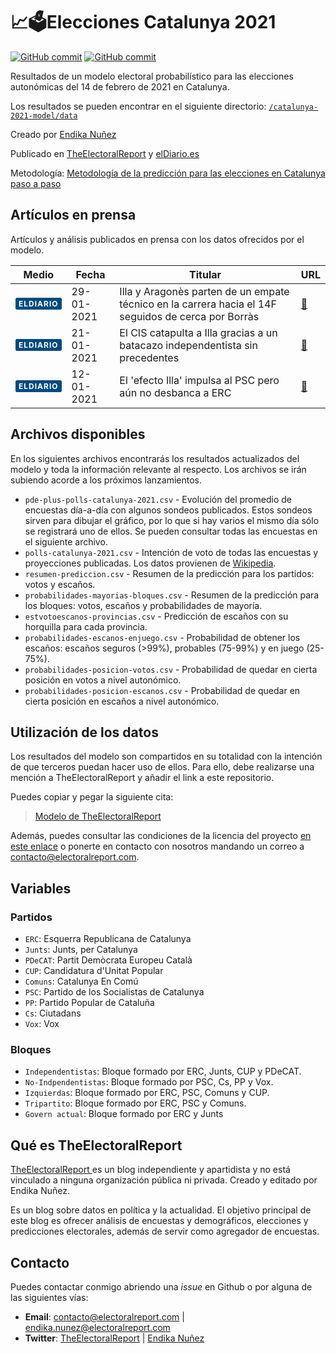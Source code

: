# 📈🗳️Elecciones Catalunya 2021

[![GitHub commit](https://img.shields.io/github/license/endikasatu/catalunya-2021-model)](https://github.com/endikasatu/catalunya-2021-model/blob/main/LICENSE) [![GitHub commit](https://img.shields.io/github/last-commit/endikasatu/catalunya-2021-model)](https://github.com/endikasatu/catalunya-2021-model/commits/main)

Resultados de un  modelo electoral probabilístico para las elecciones autonómicas del 14 de febrero de 2021 en Catalunya. 

Los resultados se pueden encontrar en el siguiente directorio: <a href="/data"><span><code>/catalunya-2021-model/data</code></span></a>

Creado por [Endika Nuñez](https://www.twitter.com/endikasatu)

Publicado en [TheElectoralReport](https://www.electoralreport.com) y [elDiario.es]()

Metodología: [Metodología de la predicción para las elecciones en Catalunya paso a paso]()

## Artículos en prensa

Artículos y análisis publicados en prensa con los datos ofrecidos por el modelo.

| Medio                                                        | Fecha      | Titular                                                      | URL                                                          |
| ------------------------------------------------------------ | ---------- | ------------------------------------------------------------ | ------------------------------------------------------------ |
| <b style="padding: 1px 4px; color:#ffffff; background: #004a7f; border-radius:3px; font-size: 12px; letter-spacing: 1px; text-transform: uppercase; border: 1px solid #004a7f;">elDiario</b> | 29-01-2021 | Illa y Aragonès parten de un empate técnico en la carrera hacia el 14F seguidos de cerca por Borràs    | [🔗](https://www.eldiario.es/catalunya/illa-aragones-parten-empate-tecnico-carrera-14f-seguidos-cerca-borras_1_7175275.html) |
| <b style="padding: 1px 4px; color:#ffffff; background: #004a7f; border-radius:3px; font-size: 12px; letter-spacing: 1px; text-transform: uppercase; border: 1px solid #004a7f;">elDiario</b> | 21-01-2021 | El CIS catapulta a Illa gracias a un batacazo independentista sin precedentes | [🔗](https://www.eldiario.es/catalunya/cis-catapulta-illa-gracias-batacazo-independentista-precedentes_1_6999727.html) |
| <b style="padding: 1px 4px; color:#ffffff; background: #004a7f; border-radius:3px; font-size: 12px; letter-spacing: 1px; text-transform: uppercase; border: 1px solid #004a7f;">elDiario</b> | 12-01-2021 | El 'efecto Illa' impulsa al PSC pero aún no desbanca a ERC   | [🔗](https://www.eldiario.es/catalunya/efecto-illa-impulsa-psc-no-desbanca-erc_1_6746770.html) | 


## Archivos disponibles

En los siguientes archivos encontrarás los resultados actualizados del modelo y toda la información relevante al respecto. Los archivos se irán subiendo acorde a los próximos lanzamientos.

- `pde-plus-polls-catalunya-2021.csv` - Evolución del promedio de encuestas día-a-día con algunos sondeos publicados. Estos sondeos sirven para dibujar el gráfico, por lo que si hay varios el mismo día sólo se registrará uno de ellos. Se pueden consultar todas las encuestas en el siguiente archivo.
- `polls-catalunya-2021.csv` - Intención de voto de todas las encuestas y proyecciones publicadas. Los datos provienen de [Wikipedia](https://en.wikipedia.org/wiki/2021_Catalan_regional_election#Opinion_polls).
- `resumen-prediccion.csv` - Resumen de la predicción para los partidos: votos y escaños.
- `probabilidades-mayorias-bloques.csv` - Resumen de la predicción para los bloques: votos, escaños y probabilidades de mayoría.
- `estvotoescanos-provincias.csv` -  Predicción de escaños con su horquilla para cada provincia.
- `probabilidades-escanos-enjuego.csv` - Probabilidad de obtener los escaños: escaños seguros (>99%), probables (75-99%) y en juego (25-75%).
- `probabilidades-posicion-votos.csv` - Probabilidad de quedar en cierta posición en votos a nivel autonómico.
-  `probabilidades-posicion-escanos.csv` - Probabilidad de quedar en cierta posición en escaños a nivel autonómico.

## Utilización de los datos

Los resultados del modelo son compartidos en su totalidad con la intención de que terceros puedan hacer uso de ellos. Para ello, debe realizarse una mención a TheElectoralReport y añadir el link a este repositorio. 

Puedes copiar y pegar la siguiente cita:

> [Modelo de TheElectoralReport](https://github.com/endikasatu/catalunya-2021-model)

Además, puedes consultar las condiciones de la licencia del proyecto [en este enlace](https://github.com/endikasatu/catalunya-2021-model/blob/main/LICENSE) o ponerte en contacto con nosotros mandando un correo a [contacto@electoralreport.com](mailto:contacto@electoralreport.com).

## Variables

### Partidos

- `ERC`: Esquerra Republicana de Catalunya
- `Junts`: Junts, per Catalunya
- `PDeCAT`: Partit Demòcrata Europeu Català
- `CUP`: Candidatura d'Unitat Popular
- `Comuns`: Catalunya En Comú
- `PSC`: Partido de los Socialistas de Catalunya
- `PP`: Partido Popular de Cataluña
- `Cs`: Ciutadans
- `Vox`: Vox

### Bloques

- `Independentistas`: Bloque formado por ERC, Junts, CUP y PDeCAT.
- `No-Indpendentistas`: Bloque formado por PSC, Cs, PP y Vox.
- `Izquierdas`: Bloque formado por ERC, PSC, Comuns y CUP.
- `Tripartito`: Bloque formado por ERC, PSC y Comuns.
- `Govern actual`: Bloque formado por ERC y Junts

## Qué es TheElectoralReport

[TheElectoralReport ](https://electoralreport.com) es un blog independiente y apartidista y no está vinculado a ninguna organización pública ni privada. Creado y editado por Endika Nuñez.

Es un blog sobre datos en política y la actualidad. El objetivo principal de este blog es ofrecer análisis de encuestas y demográficos, elecciones y predicciones electorales, además de servir como agregador de encuestas.

## Contacto

Puedes contactar conmigo abriendo una *issue* en Github o  por alguna de las siguientes vías:

- **Email**: [contacto@electoralreport.com](mailto:contacto@electoralreport.com) | [endika.nunez@electoralreport.com](mailto:endika.nunez@electoralreport.com)
- **Twitter**: [TheElectoralReport](https://twitter.com/TheElectoralRep) | [Endika Nuñez](https://twitter.com/endikasatu)



